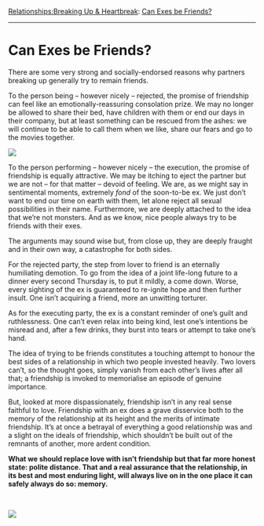 [Relationships:](https://www.theschooloflife.com/thebookoflife/category/relationships/)[Breaking Up & Heartbreak](https://www.theschooloflife.com/thebookoflife/category/relationships/breaking-up-heartbreak/): [Can Exes be Friends?](https://www.theschooloflife.com/thebookoflife/can-exes-be-friends/)

* * *

# Can Exes be Friends?

There are some very strong and socially-endorsed reasons why partners breaking up generally try to remain friends.

To the person being – however nicely – rejected, the promise of friendship can feel like an emotionally-reassuring consolation prize. We may no longer be allowed to share their bed, have children with them or end our days in their company, but at least something can be rescued from the ashes: we will continue to be able to call them when we like, share our fears and go to the movies together.

![](https://www.theschooloflife.com/thebookoflife/wp-content/uploads/2016/12/August_Macke_Promenade_1913-1024x915.jpg)

To the person performing – however nicely – the execution, the promise of friendship is equally attractive. We may be itching to eject the partner but we are not – for that matter – devoid of feeling. We are, as we might say in sentimental moments, extremely _fond_ of the soon-to-be ex. We just don’t want to end our time on earth with them, let alone reject all sexual possibilities in their name. Furthermore, we are deeply attached to the idea that we’re not monsters. And as we know, nice people always try to be friends with their exes.

The arguments may sound wise but, from close up, they are deeply fraught and in their own way, a catastrophe for both sides.

For the rejected party, the step from lover to friend is an eternally humiliating demotion. To go from the idea of a joint life-long future to a dinner every second Thursday is, to put it mildly, a come down. Worse, every sighting of the ex is guaranteed to re-ignite hope and then further insult. One isn’t acquiring a friend, more an unwitting torturer.

As for the executing party, the ex is a constant reminder of one’s guilt and ruthlessness. One can’t even&nbsp;relax into being kind, lest one’s intentions be misread and, after a few drinks, they burst into tears or attempt to take one’s hand.

The idea of trying to be friends constitutes a touching attempt to honour the best sides of a relationship in which two people invested heavily. Two lovers can’t, so the thought goes, simply vanish from each other’s lives after all that; a friendship is invoked to memorialise an episode of genuine importance.

But, looked at more dispassionately, friendship isn’t in any real sense faithful to love. Friendship with an ex does a grave disservice both to the memory of the relationship at its height and the merits of intimate friendship. It’s at once a betrayal of everything a good relationship was and a slight on the ideals of friendship, which shouldn’t be built out of the remnants of another, more ardent condition.

**What we should replace love with isn’t friendship but that far more honest state: polite distance. That and a real assurance that the relationship, in its best and most enduring light, will always live on in the one place it can safely always do so: memory.**

&nbsp;

[![](https://img.youtube.com/vi/uTuDks4ogs0/0.jpg)](https://www.youtube.com/embed/uTuDks4ogs0 '')

